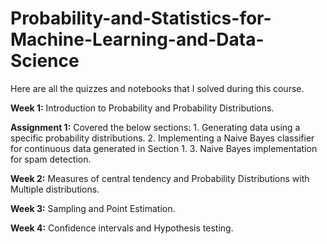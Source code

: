 # Probability-and-Statistics-for-Machine-Learning-and-Data-Science
Here are all the quizzes and notebooks that I solved during this course.

**Week 1:** Introduction to Probability and Probability Distributions.

**Assignment 1:** Covered the below sections:
			1. Generating data using a specific probability distributions.
			2. Implementing a Naive Bayes classifier for continuous data generated in Section 1.
			3. Naive Bayes implementation for spam detection.
			
**Week 2:** Measures of central tendency and Probability Distributions with Multiple distributions.

**Week 3:** Sampling and Point Estimation.

**Week 4:** Confidence intervals and Hypothesis testing.
